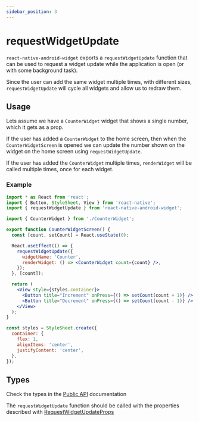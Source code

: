 ```yaml
---
sidebar_position: 3
---
```


# requestWidgetUpdate

`react-native-android-widget` exports a `requestWidgetUpdate` function that can be used to request a widget update while the application is open (or with some background task).

Since the user can add the same widget multiple times, with different sizes, `requestWidgetUpdate` will cycle all widgets and allow us to redraw them.

## Usage

Lets assume we have a `CounterWidget` widget that shows a single number, which it gets as a prop.

If the user has added a `CounterWidget` to the home screen, then when the `CounterWidgetScreen` is opened we can update the number shown on the widget on the home screen using `requestWidgetUpdate`.

If the user has added the `CounterWidget` multiple times, `renderWidget` will be called multiple times, once for each widget.

### Example

```jsx title="CounterWidgetScreen.tsx"
import * as React from 'react';
import { Button, StyleSheet, View } from 'react-native';
import { requestWidgetUpdate } from 'react-native-android-widget';

import { CounterWidget } from './CounterWidget';

export function CounterWidgetScreen() {
  const [count, setCount] = React.useState(0);

  React.useEffect(() => {
    requestWidgetUpdate({
      widgetName: 'Counter',
      renderWidget: () => <CounterWidget count={count} />,
    });
  }, [count]);

  return (
    <View style={styles.container}>
      <Button title="Increment" onPress={() => setCount(count + 1)} />
      <Button title="Decrement" onPress={() => setCount(count - 1)} />
    </View>
  );
}

const styles = StyleSheet.create({
  container: {
    flex: 1,
    alignItems: 'center',
    justifyContent: 'center',
  },
});
```

## Types

Check the types in the [Public API](/docs/public-api#requestwidgetupdate) documentation

The `requestWidgetUpdate` function should be called with the properties described with [RequestWidgetUpdateProps](/docs/public-api/interfaces/RequestWidgetUpdateProps)
